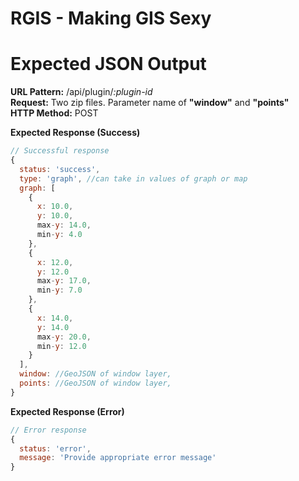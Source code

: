 # RGIS - Making GIS Sexy

# Expected JSON Output

__URL Pattern:__ /api/plugin/_:plugin-id_  
__Request:__ Two zip files. Parameter name of __"window"__ and __"points"__  
__HTTP Method:__ POST

__Expected Response (Success)__
```javascript
// Successful response
{
  status: 'success',
  type: 'graph', //can take in values of graph or map
  graph: [
    {
      x: 10.0,
      y: 10.0,
      max-y: 14.0,
      min-y: 4.0
    },
    {
      x: 12.0,
      y: 12.0
      max-y: 17.0,
      min-y: 7.0
    },
    {
      x: 14.0,
      y: 14.0
      max-y: 20.0,
      min-y: 12.0
    }
  ],
  window: //GeoJSON of window layer,
  points: //GeoJSON of window layer,
}
```

__Expected Response (Error)__
```javascript
// Error response
{
  status: 'error',
  message: 'Provide appropriate error message'
}
```